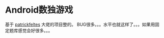 # Android数独游戏
基于 [patrickfeltes](https://github.com/patrickfeltes/sudoku-android-kotlin) 大佬的项目整的。
BUG很多。。。水平也就这样了。。。如果用固定题库感觉会好很多。。。
